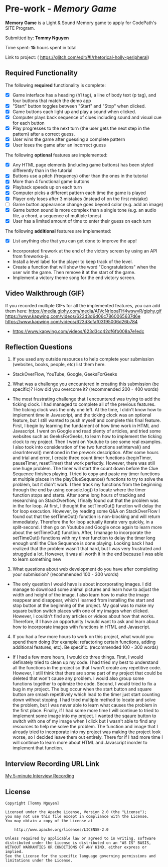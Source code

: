 # Pre-work - *Memory Game*

**Memory Game** is a Light & Sound Memory game to apply for CodePath's SITE Program. 

Submitted by: **Tommy Nguyen**

Time spent: **15** hours spent in total

Link to project: (
https://glitch.com/edit/#!/rhetorical-holly-peripheral)

## Required Functionality

The following **required** functionality is complete:

* [X] Game interface has a heading (h1 tag), a line of body text (p tag), and four buttons that match the demo app
* [X] "Start" button toggles between "Start" and "Stop" when clicked. 
* [X] Game buttons each light up and play a sound when clicked. 
* [X] Computer plays back sequence of clues including sound and visual cue for each button
* [X] Play progresses to the next turn (the user gets the next step in the pattern) after a correct guess. 
* [X] User wins the game after guessing a complete pattern
* [X] User loses the game after an incorrect guess

The following **optional** features are implemented:

* [X] Any HTML page elements (including game buttons) has been styled differently than in the tutorial
* [X] Buttons use a pitch (frequency) other than the ones in the tutorial
* [X] More than 4 functional game buttons
* [X] Playback speeds up on each turn
* [X] Computer picks a different pattern each time the game is played
* [X] Player only loses after 3 mistakes (instead of on the first mistake)
* [ ] Game button appearance change goes beyond color (e.g. add an image)
* [X] Game button sound is more complex than a single tone (e.g. an audio file, a chord, a sequence of multiple tones)
* [X] User has a limited amount of time to enter their guess on each turn

The following **additional** features are implemented:

- [X] List anything else that you can get done to improve the app!
- Incorporated firework at the end of the victory screen by using an API from fireworks-js.
- Install a level label for the player to keep track of the level.
- Create a function that will show the word "Congratulations" when the user win the game. Then remove it at the start of the game. 
- Implement a victory theme song for the end victory screen. 

## Video Walkthrough (GIF)

If you recorded multiple GIFs for all the implemented features, you can add them here:
 https://media.giphy.com/media/A1VcNrIqoaTH4wswvR/giphy.gif
 https://www.kapwing.com/videos/623d3d6d06c7860065637d6e
 https://www.kapwing.com/videos/623d3cfaf03195006d26b784
 
 - https://www.kapwing.com/videos/623d3cc42df6fb008a7e1edc


## Reflection Questions
1. If you used any outside resources to help complete your submission (websites, books, people, etc) list them here. 
- StackOverFlow, YouTube, Google, GeeksForGeeks

2. What was a challenge you encountered in creating this submission (be specific)? How did you overcome it? (recommended 200 - 400 words) 
- The most frustrating challenge that I encountered was trying to add the ticking clock. I had managed to complete all of the previous features. The ticking clock was the only one left. At the time,  I didn't know how to implement time in Javascript, and the ticking clock was an optional feature, but I still wanted to push myself and complete this final feature. First, I begin by learning the fundament of how time work in HTML and Javascript. I went on Google and read plenty of articles, and tried some websites such as GeeksForGeeks, to learn how to implement the ticking clock to my project. Then I went on Youtube to see some real examples. I also took into consideration of the two functions setInterval() and clearInterval() mentioned in the prework description.  After some hours and trial and error, I create three count timer functions (beginTimer, pauseTimer, resetTimer) that work perfectly. However, there was still one huge problem. The timer will start the count down before the Clue Sequence finishes playing. I tried to copy and paste my timer functions at multiple places in the playClueSequence() functions to try to solve the problem, but it didn't work. I then track my functions from the beginning through the end by using console.log() to locate where the timer function stops and starts. After some long hours of tracking and researching on StackOverflow, I finally found out that the problem was in the for loop. At first, I thought the setTimeOut() function will delay the for loop execution. However, by reading some Q&A on StackOverFlow I found out that the setTimeOut() function is non-blocking and will return immediately. Therefore the for loop actually iterate very quickly, in a split-second. I then go on Youtube and Google once again to learn more about the setTimeOut() function. After, I manage to incorporate the setTimeOut() functions with my timer function to delay the timer long enough until the Clue Sequence is done playing. Looking back I had realized that the problem wasn’t that hard, but I was very frustrated and struggled a lot.  However, it was all worth it in the end because I was able to learn something new

3. What questions about web development do you have after completing your submission? (recommended 100 - 300 words) 
- The only question I would have is about incorporating images. I did manage to download some animal pictures and learn how to adjust the width and height of the image. I also learn how to make the image reappear and disappear, which I learned from installing the start and stop button at the beginning of the project. My goal was to make my square button switch places with one of my images when clicked. However, I couldn't find any articles or videos about how that works. Therefore, if I have an opportunity I would want to ask and learn about how to incorporate images with functions in HTML and Javascript.

4. If you had a few more hours to work on this project, what would you spend them doing (for example: refactoring certain functions, adding additional features, etc). Be specific. (recommended 100 - 300 words) 
- If I had a few more hours, I would do three things. First, I would definately tried to clean up my code. I had tried my best to understand all the functions in the project so that I won't create any repetitive code. However, I still think that there are some part of my project that could be deleted that won't cause any problem. I would also group some functions together to optimize the code. Second, I would tried to fix a bug in my project. The bug occur when the start button and square button are smash repetitively which lead to the timer just start counting down without stoping. I had tried multiple method to locate and solve the problem, but I was never able to learn what causes the problem in the first place. Finally, if I had some more time I will continue to tried to implement some image into my project. I wanted the sqaure button to switch with one of my image when I click but I wasn't able to find any resources to help me solve the problem. The function and image that I already tried to incorporate into my project was making the project look worse, so I decided leave them out entirely. There for if I had more time I will continue to learn more about HTML and Javascript inorder to implement that function. 



## Interview Recording URL Link

[My 5-minute Interview Recording](https://www.loom.com/share/48879bcf20694c9da8316b19590eb747)


## License

    Copyright [Tommy Nguyen]

    Licensed under the Apache License, Version 2.0 (the "License");
    you may not use this file except in compliance with the License.
    You may obtain a copy of the License at

        http://www.apache.org/licenses/LICENSE-2.0

    Unless required by applicable law or agreed to in writing, software
    distributed under the License is distributed on an "AS IS" BASIS,
    WITHOUT WARRANTIES OR CONDITIONS OF ANY KIND, either express or implied.
    See the License for the specific language governing permissions and
    limitations under the License.
